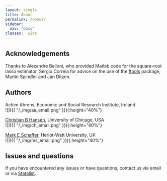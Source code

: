 ```yaml
---
layout: single
title: About
permalink: /about/
sidebar:
  nav: "docs"
classes:  wide
---
```


## Acknowledgements

Thanks to Alexandre Belloni, who provided Matlab code for the square-root lasso estimator, Sergio Correia for
advice on the use of the [ftools](https://github.com/sergiocorreia/ftools) package, Martin Spindler and Jan Ditzen. 


## Authors

Achim Ahrens, Economic and Social Research Institute, Ireland  
![]({{ "/_img/aa_email.png" }}){:height="40%"}
     
[Christian B Hansen](http://faculty.chicagobooth.edu/christian.hansen/research/), University of Chicago, USA  
![]({{ "/_img/ch_email.png" }}){:height="40%"}

[Mark E Schaffer](https://ideas.repec.org/e/psc51.html), Heriot-Watt University, UK  
![]({{ "/_img/ms_email.png" }}){:height="40%"}

## Issues and questions

If you have encountered any issues or have questions, contact us via email or via [Statalist](https://www.statalist.org/).

